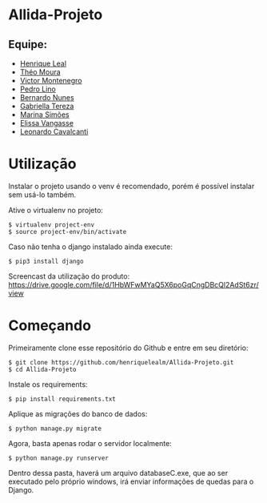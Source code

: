 # Allida-Projeto
## Equipe:
* [Henrique Leal](https://www.linkedin.com/in/henrique-leal-b24172234/)
* [Théo Moura](https://www.linkedin.com/in/theo-moura-011662232/)
* [Victor Montenegro](https://www.linkedin.com/in/victor-montenegro-833599234/)
* [Pedro Lino](https://www.linkedin.com/in/pedro-lino-4ab6621a1/)
* [Bernardo Nunes]()
* [Gabriella Tereza]()
* [Marina Simões]()
* [Elissa Vangasse]()
* [Leonardo Cavalcanti]()
# Utilização

Instalar o projeto usando o venv é recomendado, porém é possível instalar sem usá-lo também.

Ative o virtualenv no projeto:

    $ virtualenv project-env
    $ source project-env/bin/activate

Caso não tenha o django instalado ainda execute:

    $ pip3 install django
    
Screencast da utilização do produto: https://drive.google.com/file/d/1HbWFwMYaQ5X6poGqCngDBcQl2AdSt6zr/view

# Começando

Primeiramente clone esse repositório do Github e entre em seu diretório:

    $ git clone https://github.com/henriquelealm/Allida-Projeto.git
    $ cd Allida-Projeto
    
Instale os requirements:

    $ pip install requirements.txt
    
    
Aplique as migrações do banco de dados:

    $ python manage.py migrate
    

Agora, basta apenas rodar o servidor localmente:

    $ python manage.py runserver

Dentro dessa pasta, haverá um arquivo databaseC.exe, que ao ser executado pelo próprio windows, irá enviar informações de quedas para o Django.

